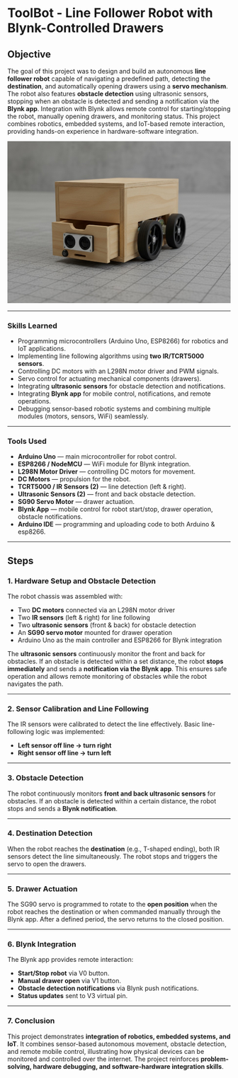 # ToolBot - Line Follower Robot with Blynk-Controlled Drawers

## Objective
The goal of this project was to design and build an autonomous **line follower robot** capable of navigating a predefined path, detecting the **destination**, and automatically opening drawers using a **servo mechanism**. The robot also features **obstacle detection** using ultrasonic sensors, stopping when an obstacle is detected and sending a notification via the **Blynk app**. Integration with Blynk allows remote control for starting/stopping the robot, manually opening drawers, and monitoring status. This project combines robotics, embedded systems, and IoT-based remote interaction, providing hands-on experience in hardware-software integration.

![Concept](https://github.com/aswinR-0210/Toolbot/blob/main/toolbot.jpg)

---

### Skills Learned

- Programming microcontrollers (Arduino Uno, ESP8266) for robotics and IoT applications.  
- Implementing line following algorithms using **two IR/TCRT5000 sensors**.  
- Controlling DC motors with an L298N motor driver and PWM signals.  
- Servo control for actuating mechanical components (drawers).  
- Integrating **ultrasonic sensors** for obstacle detection and notifications.  
- Integrating **Blynk app** for mobile control, notifications, and remote operations.  
- Debugging sensor-based robotic systems and combining multiple modules (motors, sensors, WiFi) seamlessly.  

---

### Tools Used

- **Arduino Uno** — main microcontroller for robot control.  
- **ESP8266 / NodeMCU** — WiFi module for Blynk integration.  
- **L298N Motor Driver** — controlling DC motors for movement.  
- **DC Motors** — propulsion for the robot.  
- **TCRT5000 / IR Sensors (2)** — line detection (left & right).  
- **Ultrasonic Sensors (2)** — front and back obstacle detection.  
- **SG90 Servo Motor** — drawer actuation.  
- **Blynk App** — mobile control for robot start/stop, drawer operation, obstacle notifications.  
- **Arduino IDE** — programming and uploading code to both Arduino & esp8266.  

---

## Steps

### 1. Hardware Setup and Obstacle Detection
The robot chassis was assembled with:  
- Two **DC motors** connected via an L298N motor driver  
- Two **IR sensors** (left & right) for line following  
- Two **ultrasonic sensors** (front & back) for obstacle detection  
- An **SG90 servo motor** mounted for drawer operation  
- Arduino Uno as the main controller and ESP8266 for Blynk integration  

The **ultrasonic sensors** continuously monitor the front and back for obstacles. If an obstacle is detected within a set distance, the robot **stops immediately** and sends a **notification via the Blynk app**. This ensures safe operation and allows remote monitoring of obstacles while the robot navigates the path.


---

### 2. Sensor Calibration and Line Following
The IR sensors were calibrated to detect the line effectively. Basic line-following logic was implemented:  
- **Left sensor off line → turn right**  
- **Right sensor off line → turn left**  


---

### 3. Obstacle Detection
The robot continuously monitors **front and back ultrasonic sensors** for obstacles. If an obstacle is detected within a certain distance, the robot stops and sends a **Blynk notification**.


---

### 4. Destination Detection
When the robot reaches the **destination** (e.g., T-shaped ending), both IR sensors detect the line simultaneously. The robot stops and triggers the servo to open the drawers.

---

### 5. Drawer Actuation
The SG90 servo is programmed to rotate to the **open position** when the robot reaches the destination or when commanded manually through the Blynk app. After a defined period, the servo returns to the closed position.

---

### 6. Blynk Integration
The Blynk app provides remote interaction:  
- **Start/Stop robot** via V0 button.  
- **Manual drawer open** via V1 button.  
- **Obstacle detection notifications** via Blynk push notifications.  
- **Status updates** sent to V3 virtual pin.  

---

### 7. Conclusion
This project demonstrates **integration of robotics, embedded systems, and IoT**. It combines sensor-based autonomous movement, obstacle detection, and remote mobile control, illustrating how physical devices can be monitored and controlled over the internet. The project reinforces **problem-solving, hardware debugging, and software-hardware integration skills**.
